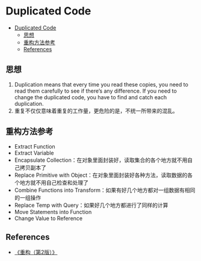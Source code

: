 # Duplicated Code


<!-- TOC -->

- [Duplicated Code](#duplicated-code)
    - [思想](#思想)
    - [重构方法参考](#重构方法参考)
    - [References](#references)

<!-- /TOC -->


## 思想
1. Duplication means that every time you read these copies, you need to read them carefully to see if there’s any
difference. If you need to change the duplicated code, you have to find and catch each duplication.
2. 重复不仅仅意味着重复的工作量，更危险的是，不统一所带来的混乱。


## 重构方法参考
* Extract Function
* Extract Variable
* Encapsulate Collection：在对象里面封装好，读取集合的各个地方就不用自己拷贝副本了
* Replace Primitive with Object：在对象里面封装好各种方法，读取数据的各个地方就不用自己检查和处理了
* Combine Functions into Transform：如果有好几个地方都对一组数据有相同的一组操作
* Replace Temp with Query：如果好几个地方都进行了同样的计算
* Move Statements into Function
* Change Value to Reference


## References
* [《重构（第2版）》](https://book.douban.com/subject/33400354/)
